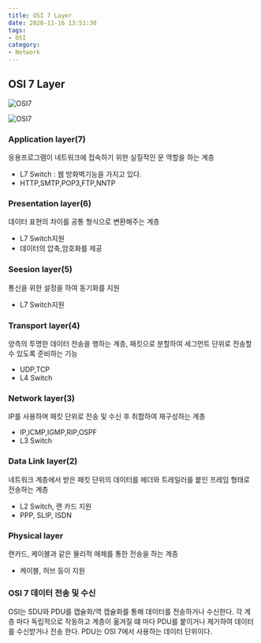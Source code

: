 ```yaml
---
title: OSI 7 Layer
date: 2020-11-16 13:51:30
tags:
- OSI
category:
- Network
---
```


## OSI 7 Layer

![OSI7](/img/osi7.PNG)

![OSI7](/img/osi72.PNG)

### Application layer(7)

응용프로그램이 네트워크에 접속하기 위한 실질적인 문 역할을 하는 계층

- L7 Switch : 웹 방화벽기능을 가지고 있다.
- HTTP,SMTP,POP3,FTP,NNTP

### Presentation layer(6)

데이터 표현의 차이를 공통 형식으로 변환해주는 계층

- L7 Switch지원
- 데이터의 압축,암호화를 제공

### Seesion layer(5)

통신을 위한 설정을 하여 동기화를 지원

- L7 Switch지원

### Transport layer(4)

양측의 투명한 데이터 전송을 행하는 계층, 패킷으로 분할하여 세그먼트 단위로 전송할 수 있도록 준비하는 기능

- UDP,TCP
- L4 Switch

### Network layer(3)

IP를 사용하며 패킷 단위로 전송 및 수신 후 취합하여 재구성하는 계층

- IP,ICMP,IGMP,RIP,OSPF
- L3 Switch

### Data Link layer(2)

네트워크 계층에서 받은 패킷 단위의 데이터를 헤더와 트레일러를 붙인 프레임 형태로 전송하는 계층

- L2 Switch, 랜 카드 지원
- PPP, SLIP, ISDN

### Physical layer

랜카드, 케이블과 같은 물리적 매체를 통한 전송을 하는 계층

- 케이블, 허브 등이 지원

### OSI 7 데이터 전송 및 수신

OSI는 SDU와 PDU를 캡슐화/역 캡슐화를 통해 데이터를 전송하거나 수신한다. 각 계층 마다 독립적으로 작동하고 계층이 옮겨질 떄 마다 PDU를 붙이거나 제거하여 데이터를 수신받거나 전송 한다. PDU는 OSI 7에서 사용하는 데이터 단위이다.
